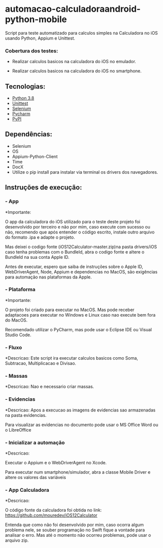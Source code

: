 # automacao-calculadoraandroid-python-mobile
Script para teste automatizado para calculos simples na Calculadora no iOS usando Python, Appium e Unittest.

### Cobertura dos testes:  ###

* Realizar calculos basicos na calculadora do iOS no emulador.

* Realizar calculos basicos na calculadora do iOS no smartphone.

## Tecnologias:
* [Python 3.8](https://www.python.org/)
* [Unittest](https://docs.python.org/3/library/unittest.html)
* [Selenium](https://selenium-python.readthedocs.io/)
* [Pycharm](https://www.jetbrains.com/pt-br/pycharm/)
* [PyPI](https://pypi.org/project/selenium/)

## Dependências:
* Selenium
* OS
* Appium-Python-Client
* Time
* DocX
* Utilize o pip install para instalar via terminal os drivers dos navegadores.

## Instruções de execução:

###  - App
*Importante:

O app da calculadora do iOS utilizado para o teste deste projeto foi desenvolvido por terceiro e não por mim, caso execute com sucesso ou não, recomendo que após entender o código escrito, instale outro arquivo do formato .ipa e adapte o projeto. 

Mas deixei o codigo fonte (iOS12Calculator-master.zip)na pasta drivers/iOS caso tenha problemas com o BundleId, abra o codigo fonte e altere o BundleId na sua conta Apple ID.

Antes de executar, espero que saiba de instruções sobre o Apple ID, WebDriverAgent, Node, Appium e dependencias no MacOS, são exigências para automação nas plataformas da Apple.

###  - Plataforma
*Importante:

O projeto foi criado para executar no MacOS. Mas pode receber adaptacoes para executar no Windows e Linux caso nao execute bem fora do MacOS.

Recomendado utilizar o PyCharm, mas pode usar o Eclipse IDE ou Visual Studio Code.

###  - Fluxo
*Descricao: Este script ira executar calculos basicos como Soma, Subtracao, Multiplicacao e Divisao.

###  - Massas
*Descricao: 
Nao e necessario criar massas.

###  - Evidencias
*Descricao:
Apos a execucao as imagens de evidencias sao armazenadas na pasta evidencias.

Para visualizar as evidencias no documento pode usar o MS Office Word ou o LibreOffice

###  - Inicializar a automação
*Descricao:

Executar o Appium e o WebDriverAgent no Xcode.

Para executar num smartphone/simulador, abra a classe Mobile Driver e altere os valores das variáveis

###  - App Calculadora
*Descricao:

O código fonte da calculadora foi obtida no link: https://github.com/mouredev/iOS12Calculator

Entenda que como não foi desenvolvido por mim, caso ocorra algum problema nele, se souber programação no Swift fique a vontade para analisar o erro. Mas até o momento não ocorreu problemas, pode usar o arquivo zip.
